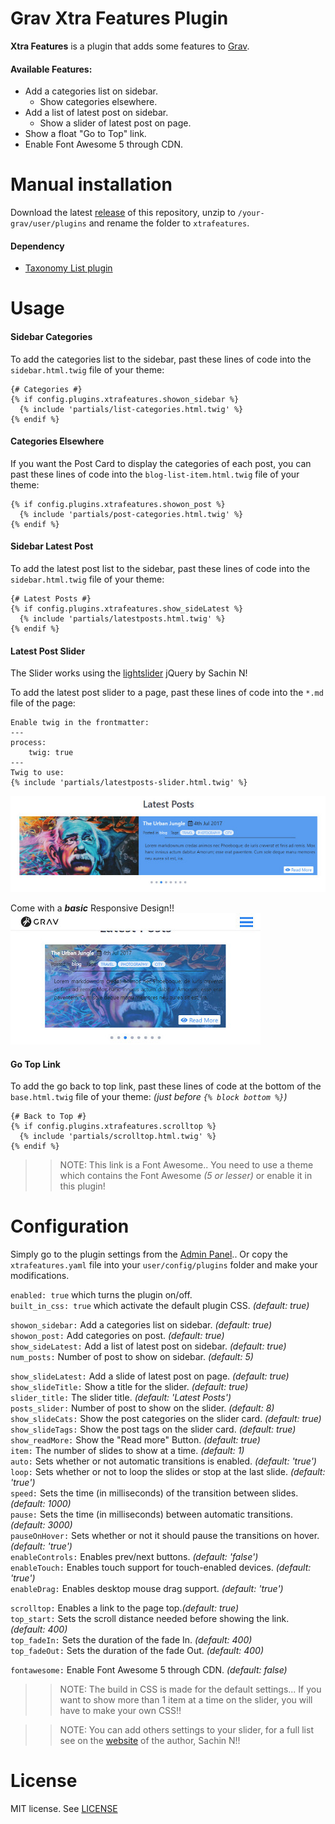 # Grav Xtra Features Plugin

**Xtra Features** is a plugin that adds some features to [Grav](http://github.com/getgrav/grav).

#### Available Features:
* Add a categories list on sidebar.
  * Show categories elsewhere.
* Add a list of latest post on sidebar.
  * Show a slider of latest post on page.
* Show a float "Go to Top" link.
* Enable Font Awesome 5 through CDN.



# Manual installation

Download the latest [release](https://github.com/StellarisStudio/grav-plugin-xtrafeatures/releases)  of this repository, unzip to `/your-grav/user/plugins` and rename the folder to `xtrafeatures`.

#### Dependency

* [Taxonomy List plugin](https://github.com/getgrav/grav-plugin-taxonomylist)

# Usage

#### Sidebar Categories

To add the categories list to the sidebar, past these lines of code into the `sidebar.html.twig` file of your theme:
```twig
{# Categories #}
{% if config.plugins.xtrafeatures.showon_sidebar %}
  {% include 'partials/list-categories.html.twig' %}
{% endif %}
```

#### Categories Elsewhere

If you want the Post Card to display the categories of each post, you can past these lines of code into the `blog-list-item.html.twig` file of your theme:
```twig
{% if config.plugins.xtrafeatures.showon_post %}
  {% include 'partials/post-categories.html.twig' %}
{% endif %}
```

#### Sidebar Latest Post

To add the latest post list to the sidebar, past these lines of code into the `sidebar.html.twig` file of your theme:
```twig
{# Latest Posts #}
{% if config.plugins.xtrafeatures.show_sideLatest %}
  {% include 'partials/latestposts.html.twig' %}
{% endif %}
```

#### Latest Post Slider

The Slider works using the [lightslider](http://sachinchoolur.github.io/lightslider/) jQuery by Sachin N!

To add the latest post slider to a page, past these lines of code into the `*.md` file of the page:
```twig
Enable twig in the frontmatter:
---
process:
    twig: true
---
Twig to use:
{% include 'partials/latestposts-slider.html.twig' %}
```

![Demo Slider](assets/slider1.jpg)

Come with a _**basic**_ Responsive Design!!<br>
![Demo Slider 2](assets/slider2.jpg)

#### Go Top Link

To add the go back to top link, past these lines of code at the bottom of the `base.html.twig` file of your theme: _(just before `{% block bottom %}`)_
```twig
{# Back to Top #}
{% if config.plugins.xtrafeatures.scrolltop %}
  {% include 'partials/scrolltop.html.twig' %}
{% endif %}
```

>> NOTE: This link is a Font Awesome.. You need to use a theme which contains the Font Awesome _(5 or lesser)_ or enable it in this plugin!

# Configuration

Simply go to the plugin settings from the [Admin Panel](https://github.com/getgrav/grav-plugin-admin).. Or copy the `xtrafeatures.yaml` file into your `user/config/plugins` folder and make your modifications.

`enabled: true` which turns the plugin on/off.<br>
`built_in_css: true` which activate the default plugin CSS. _(default: true)_

`showon_sidebar:` Add a categories list on sidebar. _(default: true)_<br>
`showon_post:` Add categories on post. _(default: true)_<br>
`show_sideLatest:` Add a list of latest post on sidebar. _(default: true)_<br>
`num_posts:` Number of post to show on sidebar. _(default: 5)_

`show_slideLatest:` Add a slide of latest post on page. _(default: true)_<br>
`show_slideTitle:` Show a title for the slider. _(default: true)_<br>
`slider_title:` The slider title. _(default: 'Latest Posts')_<br>
`posts_slider:` Number of post to show on the slider. _(default: 8)_<br>
`show_slideCats:` Show the post categories on the slider card. _(default: true)_<br>
`show_slideTags:` Show the post tags on the slider card. _(default: true)_<br>
`show_readMore:` Show the "Read more" Button. _(default: true)_<br>
`item:` The number of slides to show at a time. _(default: 1)_<br>
`auto:` Sets whether or not automatic transitions is enabled. _(default: 'true')_<br>
`loop:` Sets whether or not to loop the slides or stop at the last slide. _(default: 'true')_<br>
`speed:` Sets the time (in milliseconds) of the transition between slides. _(default: 1000)_<br>
`pause:` Sets the time (in milliseconds) between automatic transitions. _(default: 3000)_<br>
`pauseOnHover:` Sets whether or not it should pause the transitions on hover. _(default: 'true')_<br>
`enableControls:` Enables prev/next buttons. _(default: 'false')_<br>
`enableTouch:` Enables touch support for touch-enabled devices. _(default: 'true')_<br>
`enableDrag:` Enables desktop mouse drag support. _(default: 'true')_

`scrolltop:` Enables a link to the page top._(default: true)_<br>
`top_start:` Sets the scroll distance needed before showing the link. _(default: 400)_<br>
`top_fadeIn:` Sets the duration of the fade In. _(default: 400)_<br>
`top_fadeOut:` Sets the duration of the fade Out. _(default: 400)_

`fontawesome:` Enable Font Awesome 5 through CDN. _(default: false)_

>> NOTE: The build in CSS is made for the default settings... If you want to show more than 1 item at a time on the slider, you will have to make your own CSS!!

>> NOTE: You can add others settings to your slider, for a full list see on the [website](http://sachinchoolur.github.io/lightslider/) of the author, Sachin N!!

# License

MIT license. See [LICENSE](LICENSE)
